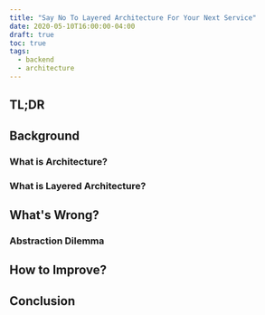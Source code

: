 ```yaml
---
title: "Say No To Layered Architecture For Your Next Service"
date: 2020-05-10T16:00:00-04:00
draft: true
toc: true
tags:
  - backend
  - architecture
---
```


## TL;DR

## Background

### What is Architecture?

### What is Layered Architecture?

## What's Wrong?

### Abstraction Dilemma

## How to Improve?

## Conclusion
